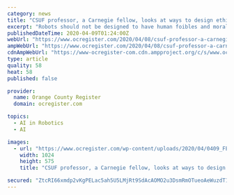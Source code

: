 ```yaml
---
category: news
title: "CSUF professor, a Carnegie fellow, looks at ways to design ethical robots"
excerpt: "Robots should not be designed to have human foibles and moral failings, she said. “Robots with the most advanced artificial intelligence will far surpass human beings in their intellectual capacities,” she wrote in the paper “What Kind of Virtuous Robots Do We Want? A Proposal for Confucian Robotic Ethics.” “If they are not at the ..."
publishedDateTime: 2020-04-09T01:24:00Z
webUrl: "https://www.ocregister.com/2020/04/08/csuf-professor-a-carnegie-fellow-looks-at-ways-to-design-ethical-robots/"
ampWebUrl: "https://www.ocregister.com/2020/04/08/csuf-professor-a-carnegie-fellow-looks-at-ways-to-design-ethical-robots/amp/"
cdnAmpWebUrl: "https://www-ocregister-com.cdn.ampproject.org/c/s/www.ocregister.com/2020/04/08/csuf-professor-a-carnegie-fellow-looks-at-ways-to-design-ethical-robots/amp/"
type: article
quality: 58
heat: 58
published: false

provider:
  name: Orange County Register
  domain: ocregister.com

topics:
  - AI in Robotics
  - AI

images:
  - url: "https://www.ocregister.com/wp-content/uploads/2020/04/0409_FEA_OCR-Z-CSF-L-16x9-1-1.jpg?w=1024&h=575"
    width: 1024
    height: 575
    title: "CSUF professor, a Carnegie fellow, looks at ways to design ethical robots"

secured: "ZtcRI66xmdp2vKgPELac5ah5U5LMjRt9SdAcAOMO2u3DsmRmOTueoAeWuzdT1SWMyEKFyyOdW4GYwTOgYpytpu3sNkdMnvRm3t+bwxNVte4+g0zlslUro20Bk1CGBARJLMgeixRvX8JzekBylAzgX2HcWDJSIKMXypkxdUmb864LVkffZVjlRCgAAGUvGTDAoskg7XJld8VRdbuS1TmDSW9sFK82Urs9q6b2HGvhuZ/DWoJFoj6AaL+ZFjUwq95mdS6QtcWb7Jr2YTwALphvPBWnv5NidexMSSz/b5csSnzCsAnaa2FRdaIjtOM4aaCy;FDGkAW/efOA/e90MC6noBw=="
---
```


